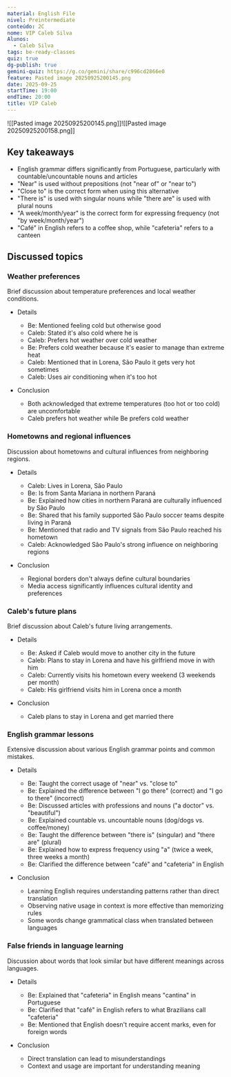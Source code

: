 ```yaml
---
material: English File
nivel: Preintermediate
conteúdo: 2C
nome: VIP Caleb Silva
Alunos:
  - Caleb Silva
tags: be-ready-classes
quiz: true
dg-publish: true
gemini-quiz: https://g.co/gemini/share/c996cd2866e0
feature: Pasted image 20250925200145.png
date: 2025-09-25
startTime: 19:00
endTime: 20:00
title: VIP Caleb
---
```

![[Pasted image 20250925200145.png]]![[Pasted image 20250925200158.png]]

## Key takeaways

- English grammar differs significantly from Portuguese, particularly with countable/uncountable nouns and articles
- "Near" is used without prepositions (not "near of" or "near to")
- "Close to" is the correct form when using this alternative
- "There is" is used with singular nouns while "there are" is used with plural nouns
- "A week/month/year" is the correct form for expressing frequency (not "by week/month/year")
- "Café" in English refers to a coffee shop, while "cafeteria" refers to a canteen

## Discussed topics

### Weather preferences

Brief discussion about temperature preferences and local weather conditions.

- Details
    
    - Be: Mentioned feeling cold but otherwise good
    - Caleb: Stated it's also cold where he is
    - Caleb: Prefers hot weather over cold weather
    - Be: Prefers cold weather because it's easier to manage than extreme heat
    - Caleb: Mentioned that in Lorena, São Paulo it gets very hot sometimes
    - Caleb: Uses air conditioning when it's too hot
- Conclusion
    
    - Both acknowledged that extreme temperatures (too hot or too cold) are uncomfortable
    - Caleb prefers hot weather while Be prefers cold weather

### Hometowns and regional influences

Discussion about hometowns and cultural influences from neighboring regions.

- Details
    
    - Caleb: Lives in Lorena, São Paulo
    - Be: Is from Santa Mariana in northern Paraná
    - Be: Explained how cities in northern Paraná are culturally influenced by São Paulo
    - Be: Shared that his family supported São Paulo soccer teams despite living in Paraná
    - Be: Mentioned that radio and TV signals from São Paulo reached his hometown
    - Caleb: Acknowledged São Paulo's strong influence on neighboring regions
- Conclusion
    
    - Regional borders don't always define cultural boundaries
    - Media access significantly influences cultural identity and preferences

### Caleb's future plans

Brief discussion about Caleb's future living arrangements.

- Details
    
    - Be: Asked if Caleb would move to another city in the future
    - Caleb: Plans to stay in Lorena and have his girlfriend move in with him
    - Caleb: Currently visits his hometown every weekend (3 weekends per month)
    - Caleb: His girlfriend visits him in Lorena once a month
- Conclusion
    
    - Caleb plans to stay in Lorena and get married there

### English grammar lessons

Extensive discussion about various English grammar points and common mistakes.

- Details
    
    - Be: Taught the correct usage of "near" vs. "close to"
    - Be: Explained the difference between "I go there" (correct) and "I go to there" (incorrect)
    - Be: Discussed articles with professions and nouns ("a doctor" vs. "beautiful")
    - Be: Explained countable vs. uncountable nouns (dog/dogs vs. coffee/money)
    - Be: Taught the difference between "there is" (singular) and "there are" (plural)
    - Be: Explained how to express frequency using "a" (twice a week, three weeks a month)
    - Be: Clarified the difference between "café" and "cafeteria" in English
- Conclusion
    
    - Learning English requires understanding patterns rather than direct translation
    - Observing native usage in context is more effective than memorizing rules
    - Some words change grammatical class when translated between languages

### False friends in language learning

Discussion about words that look similar but have different meanings across languages.

- Details
    
    - Be: Explained that "cafeteria" in English means "cantina" in Portuguese
    - Be: Clarified that "café" in English refers to what Brazilians call "cafeteria"
    - Be: Mentioned that English doesn't require accent marks, even for foreign words
- Conclusion
    
    - Direct translation can lead to misunderstandings
    - Context and usage are important for understanding meaning